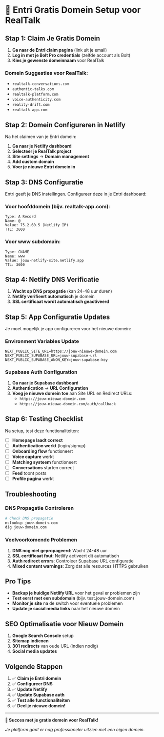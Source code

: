 # 🎯 Entri Gratis Domein Setup voor RealTalk

## Stap 1: Claim Je Gratis Domein
1. **Ga naar de Entri claim pagina** (link uit je email)
2. **Log in met je Bolt Pro credentials** (zelfde account als Bolt)
3. **Kies je gewenste domeinnaam** voor RealTalk

### Domein Suggesties voor RealTalk:
- `realtalk-conversations.com`
- `authentic-talks.com` 
- `realtalk-platform.com`
- `voice-authenticity.com`
- `reality-drift.com`
- `realtalk-app.com`

## Stap 2: Domein Configureren in Netlify
Na het claimen van je Entri domein:

1. **Ga naar je Netlify dashboard**
2. **Selecteer je RealTalk project**
3. **Site settings** → **Domain management**
4. **Add custom domain**
5. **Voer je nieuwe Entri domein in**

## Stap 3: DNS Configuratie
Entri geeft je DNS instellingen. Configureer deze in je Entri dashboard:

### Voor hoofddomein (bijv. realtalk-app.com):
```
Type: A Record
Name: @
Value: 75.2.60.5 (Netlify IP)
TTL: 3600
```

### Voor www subdomain:
```
Type: CNAME
Name: www
Value: jouw-netlify-site.netlify.app
TTL: 3600
```

## Stap 4: Netlify DNS Verificatie
1. **Wacht op DNS propagatie** (kan 24-48 uur duren)
2. **Netlify verifieert automatisch** je domein
3. **SSL certificaat wordt automatisch geactiveerd**

## Stap 5: App Configuratie Updates
Je moet mogelijk je app configureren voor het nieuwe domein:

### Environment Variables Update
```env
NEXT_PUBLIC_SITE_URL=https://jouw-nieuwe-domein.com
NEXT_PUBLIC_SUPABASE_URL=jouw-supabase-url
NEXT_PUBLIC_SUPABASE_ANON_KEY=jouw-supabase-key
```

### Supabase Auth Configuration
1. **Ga naar je Supabase dashboard**
2. **Authentication** → **URL Configuration**
3. **Voeg je nieuwe domein toe** aan Site URL en Redirect URLs:
   - `https://jouw-nieuwe-domein.com`
   - `https://jouw-nieuwe-domein.com/auth/callback`

## Stap 6: Testing Checklist
Na setup, test deze functionaliteiten:

- [ ] **Homepage laadt correct**
- [ ] **Authentication werkt** (login/signup)
- [ ] **Onboarding flow** functioneert
- [ ] **Voice capture** werkt
- [ ] **Matching systeem** functioneert
- [ ] **Conversations** starten correct
- [ ] **Feed** toont posts
- [ ] **Profile pagina** werkt

## Troubleshooting

### DNS Propagatie Controleren
```bash
# Check DNS propagatie
nslookup jouw-domein.com
dig jouw-domein.com
```

### Veelvoorkomende Problemen
1. **DNS nog niet gepropageerd**: Wacht 24-48 uur
2. **SSL certificaat fout**: Netlify activeert dit automatisch
3. **Auth redirect errors**: Controleer Supabase URL configuratie
4. **Mixed content warnings**: Zorg dat alle resources HTTPS gebruiken

## Pro Tips
- **Backup je huidige Netlify URL** voor het geval er problemen zijn
- **Test eerst met een subdomain** (bijv. test.jouw-domein.com)
- **Monitor je site** na de switch voor eventuele problemen
- **Update je social media links** naar het nieuwe domein

## SEO Optimalisatie voor Nieuw Domein
1. **Google Search Console** setup
2. **Sitemap indienen**
3. **301 redirects** van oude URL (indien nodig)
4. **Social media updates**

## Volgende Stappen
1. ✅ **Claim je Entri domein**
2. ✅ **Configureer DNS**
3. ✅ **Update Netlify**
4. ✅ **Update Supabase auth**
5. ✅ **Test alle functionaliteiten**
6. ✅ **Deel je nieuwe domein!**

---

**🎉 Succes met je gratis domein voor RealTalk!**

*Je platform gaat er nog professioneler uitzien met een eigen domein.*